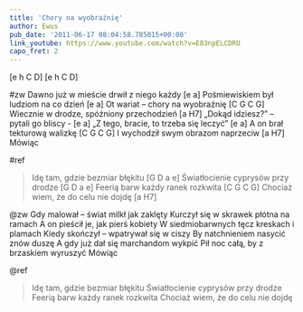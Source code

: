 ```yaml
---
title: 'Chory na wyobraźnię'
author: Ewus
pub_date: '2011-06-17 08:04:58.785015+00:00'
link_youtube: https://www.youtube.com/watch?v=E83npELCDRU
capo_fret: 2
---
```


[e h C D]
[e h C D]

#zw
Dawno już w mieście drwił z niego każdy [e a]
Pośmiewiskiem był ludziom na co dzień [e a]
Ot wariat – chory na wyobraźnię [C G C G]
Wiecznie w drodze, spóźniony przechodzień [a H7]
„Dokąd idziesz?” – pytali go bliscy - [e a]
„Z tego, bracie, to trzeba się leczyć” [e a]
A on brał tekturową walizkę [C G C G]
I wychodził swym obrazom naprzeciw [a H7]
Mówiąc

#ref
>Idę tam, gdzie bezmiar błękitu [G D a e]
>Światłocienie cyprysów przy drodze [G D a e]
>Feerią barw każdy ranek rozkwita [C G C G]
>Chociaż wiem, że do celu nie dojdę [a H7]

@zw
Gdy malował – świat milkł jak zaklęty
Kurczył się w skrawek płótna na ramach
A on pieścił je, jak pierś kobiety
W siedmiobarwnych tęcz kreskach i plamach
Kiedy skończył – wpatrywał się w ciszy
By natchnieniem nasycić znów duszę
A gdy już dał się marchandom wykpić
Pił noc całą, by z brzaskiem wyruszyć
Mówiąc

@ref
>Idę tam, gdzie bezmiar błękitu
>Światłocienie cyprysów przy drodze
>Feerią barw każdy ranek rozkwita
>Chociaż wiem, że do celu nie dojdę